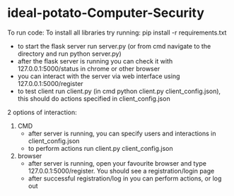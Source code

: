 # ideal-potato-Computer-Security

To run code:
To install all libraries try running: pip install -r requirements.txt

- to start the flask server run server.py (or from cmd navigate to the directory and run python server.py)
- after the flask server is running you can check it with 127.0.0.1:5000/status in chrome or other browser
- you can interact with the server via web interface using 127.0.0.1:5000/register
- to test client run client.py <json file> (in cmd python client.py client_config.json), this should do actions specified in client_config.json

2 options of interaction:
1) CMD
    - after server is running, you can specify users and interactions in client_config.json
    - to perform actions run client.py client_config.json
2) browser
    - after server is running, open your favourite browser and type 127.0.0.1:5000/register. You should see a registration/login page
    - after successful registration/log in you can perform actions, or log out 